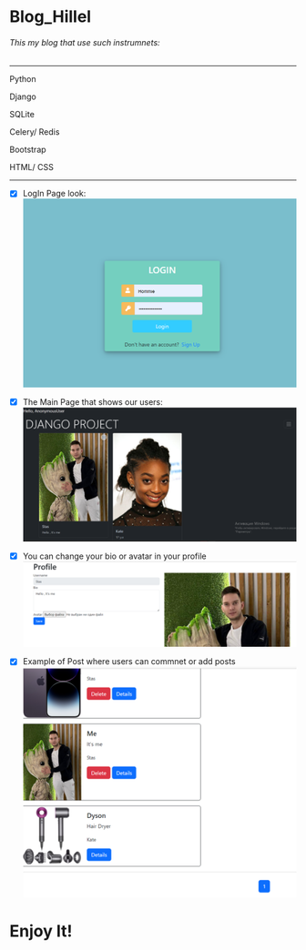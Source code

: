 # Blog_Hillel

###### This my blog that use such instrumnets:

--------

Python

Django

SQLite

Celery/ Redis

Bootstrap

HTML/ CSS

--------

- [x] LogIn Page look:
![img.png](static/img.png)

- [x] The Main Page that shows our users:
![img_1.png](static/img_1.png)

- [x] You can change your bio or avatar in your profile
![img_2.png](static/img_2.png)

- [x] Example of Post where users can commnet or add posts
![img_3.png](static/img_3.png)


# Enjoy It!